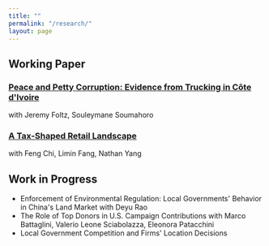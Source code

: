 ```yaml
---
title: ""
permalink: "/research/"
layout: page
---
```


## Working Paper

### [Peace and Petty Corruption: Evidence from Trucking in Côte d'Ivoire](https://papers.ssrn.com/sol3/papers.cfm?abstract_id=4292211) 
with Jeremy Foltz, Souleymane Soumahoro

### [A Tax-Shaped Retail Landscape](https://papers.ssrn.com/sol3/papers.cfm?abstract_id=4338974) 
with Feng Chi, Limin Fang, Nathan Yang

## Work in Progress

- Enforcement of Environmental Regulation: Local Governments' Behavior in China's Land Market with Deyu Rao
- The Role of Top Donors in U.S. Campaign Contributions with Marco Battaglini, Valerio Leone Sciabolazza, Eleonora Patacchini
- Local Government Competition and Firms' Location Decisions
